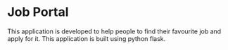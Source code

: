# Job Portal
This application is developed to help people to find their favourite job and apply for it. This application is built using python flask.
